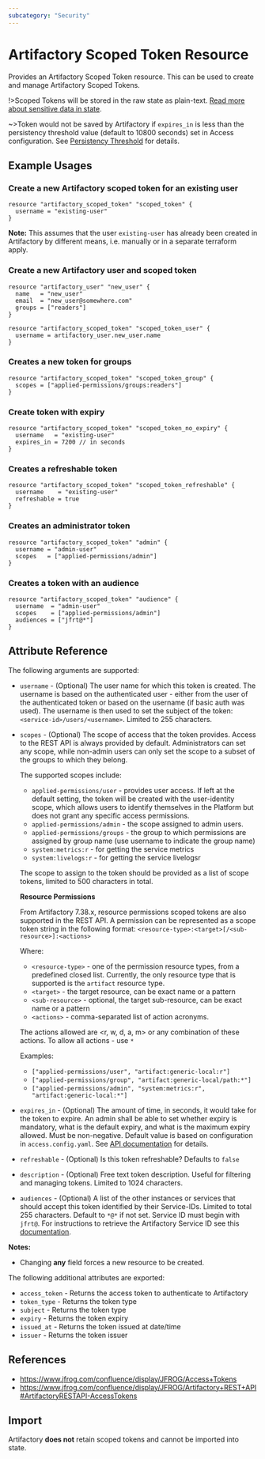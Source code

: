 ```yaml
---
subcategory: "Security"
---
```

# Artifactory Scoped Token Resource

Provides an Artifactory Scoped Token resource. This can be used to create and manage Artifactory Scoped Tokens.

!>Scoped Tokens will be stored in the raw state as plain-text. [Read more about sensitive data in
state](https://www.terraform.io/docs/state/sensitive-data.html).

~>Token would not be saved by Artifactory if `expires_in` is less than the persistency threshold value (default to 10800 seconds) set in Access configuration. See [Persistency Threshold](https://www.jfrog.com/confluence/display/JFROG/Access+Tokens#AccessTokens-PersistencyThreshold) for details.

## Example Usages
### Create a new Artifactory scoped token for an existing user

```hcl
resource "artifactory_scoped_token" "scoped_token" {
  username = "existing-user"
}
```

**Note:** This assumes that the user `existing-user` has already been created in Artifactory by different means, i.e. manually or in a separate terraform apply.

### Create a new Artifactory user and scoped token
```hcl
resource "artifactory_user" "new_user" {
  name   = "new_user"
  email  = "new_user@somewhere.com"
  groups = ["readers"]
}

resource "artifactory_scoped_token" "scoped_token_user" {
  username = artifactory_user.new_user.name
}
```

### Creates a new token for groups
```hcl
resource "artifactory_scoped_token" "scoped_token_group" {
  scopes = ["applied-permissions/groups:readers"]
}
```

### Create token with expiry
```hcl
resource "artifactory_scoped_token" "scoped_token_no_expiry" {
  username   = "existing-user"
  expires_in = 7200 // in seconds
}
```

### Creates a refreshable token
```hcl
resource "artifactory_scoped_token" "scoped_token_refreshable" {
  username    = "existing-user"
  refreshable = true
}
```

### Creates an administrator token
```hcl
resource "artifactory_scoped_token" "admin" {
  username = "admin-user"
  scopes   = ["applied-permissions/admin"]
}
```

### Creates a token with an audience
```hcl
resource "artifactory_scoped_token" "audience" {
  username  = "admin-user"
  scopes    = ["applied-permissions/admin"]
  audiences = ["jfrt@*"]
}
```

## Attribute Reference

The following arguments are supported:

* `username` - (Optional) The user name for which this token is created. The username is based on the authenticated user - either from the user of the authenticated token or based on the username (if basic auth was used). The username is then used to set the subject of the token: `<service-id>/users/<username>`. Limited to 255 characters.
* `scopes` - (Optional) The scope of access that the token provides. Access to the REST API is always provided by default. Administrators can set any scope, while non-admin users can only set the scope to a subset of the groups to which they belong.

  The supported scopes include:
  * `applied-permissions/user` - provides user access. If left at the default setting, the token will be created with the user-identity scope, which allows users to identify themselves in the Platform but does not grant any specific access permissions.
  * `applied-permissions/admin` - the scope assigned to admin users.
  * `applied-permissions/groups` - the group to which permissions are assigned by group name (use username to indicate the group name)
  * `system:metrics:r` - for getting the service metrics
  * `system:livelogs:r` - for getting the service livelogsr

  The scope to assign to the token should be provided as a list of scope tokens, limited to 500 characters in total.

  **Resource Permissions**

  From Artifactory 7.38.x, resource permissions scoped tokens are also supported in the REST API. A permission can be represented as a scope token string in the following format: `<resource-type>:<target>[/<sub-resource>]:<actions>`

  Where:
  * `<resource-type>` - one of the permission resource types, from a predefined closed list. Currently, the only resource type that is supported is the `artifact` resource type.
  * `<target>` - the target resource, can be exact name or a pattern
  * `<sub-resource>` - optional, the target sub-resource, can be exact name or a pattern
  * `<actions>` - comma-separated list of action acronyms.

  The actions allowed are <r, w, d, a, m> or any combination of these actions. To allow all actions - use `*`

  Examples:
  * `["applied-permissions/user", "artifact:generic-local:r"]`
  * `["applied-permissions/group", "artifact:generic-local/path:*"]`
  * `["applied-permissions/admin", "system:metrics:r", "artifact:generic-local:*"]`
* `expires_in` - (Optional) The amount of time, in seconds, it would take for the token to expire. An admin shall be able to set whether expiry is mandatory, what is the default expiry, and what is the maximum expiry allowed. Must be non-negative. Default value is based on configuration in `access.config.yaml`. See [API documentation](https://www.jfrog.com/confluence/display/JFROG/Artifactory+REST+API#ArtifactoryRESTAPI-RevokeTokenbyIDrevoketokenbyid) for details.
* `refreshable` - (Optional) Is this token refreshable? Defaults to `false`
* `description` - (Optional) Free text token description. Useful for filtering and managing tokens. Limited to 1024 characters.
* `audiences` - (Optional) A list of the other instances or services that should accept this token identified by their Service-IDs. Limited to total 255 characters. Default to `*@*` if not set. Service ID must begin with `jfrt@`. For instructions to retrieve the Artifactory Service ID see this [documentation](https://www.jfrog.com/confluence/display/JFROG/Artifactory+REST+API#ArtifactoryRESTAPI-GetServiceID).

**Notes:**
- Changing **any** field forces a new resource to be created.

The following additional attributes are exported:

* `access_token` - Returns the access token to authenticate to Artifactory
* `token_type` - Returns the token type
* `subject` - Returns the token type
* `expiry` - Returns the token expiry
* `issued_at` - Returns the token issued at date/time
* `issuer` - Returns the token issuer

## References

- https://www.jfrog.com/confluence/display/JFROG/Access+Tokens
- https://www.jfrog.com/confluence/display/JFROG/Artifactory+REST+API#ArtifactoryRESTAPI-AccessTokens

## Import

Artifactory **does not** retain scoped tokens and cannot be imported into state.

